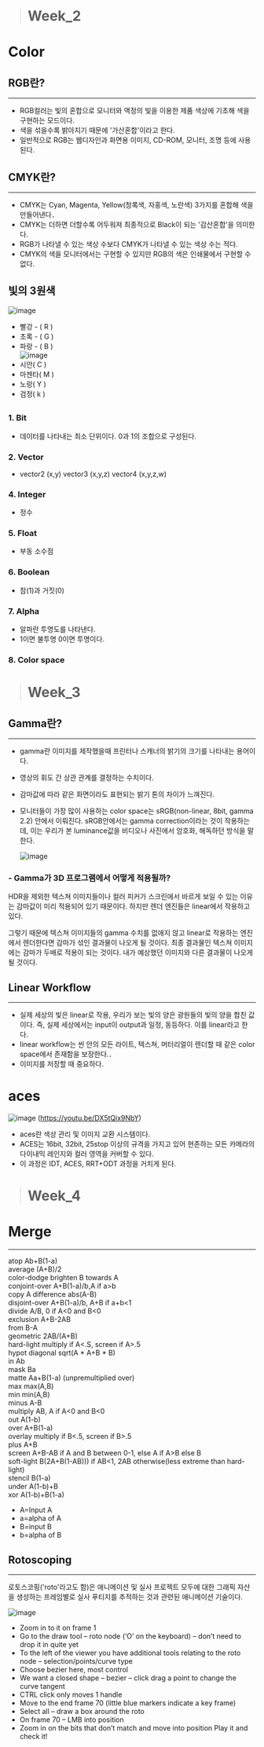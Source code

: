 > # Week_2
# Color
## RGB란?
-------------------
+ RGB컬러는 빛의 혼합으로 모니터와 액정의 빛을 이용한 제품 색상에 기초해 색을 구현하는 모드이다.
+ 색을 섞을수록 밝아지기 때문에 '가산혼합'이라고 한다.　　　
+ 일반적으로 RGB는 웹디자인과 화면용 이미지, CD-ROM, 모니터, 조명 등에 사용된다.
## CMYK란?
------------------
+ CMYK는 Cyan, Magenta, Yellow(청록색, 자홍색, 노란색) 3가지를 혼합해 색을 만들어낸다．　　　　　
+ CMYK는 더하면 더할수록 어두워져 최종적으로 Black이 되는 '감산혼합'을 의미한다. 
+ RGB가 나타낼 수 있는 색상 수보다 CMYK가 나타낼 수 있는 색상 수는 적다.
+ CMYK의 색을 모니터에서는 구현할 수 있지만 RGB의 색은 인쇄물에서 구현할 수 없다.

## 빛의 3원색   
 ![image](https://wowpress.co.kr/wow2.0/w_guide/assets/img/g2_2_01.jpg)   
+ 빨강 - ( R )
+ 초록 - ( G )
+ 파랑 - ( B )   
 ![image](https://wowpress.co.kr/wow2.0/w_guide/assets/img/g2_2_02.jpg)
+ 시안( C )   
+ 마젠타( M )   
+ 노랑( Y )   
+ 검정( k )

## 
### 1. Bit
* 데이터를 나타내는 최소 단위이다. 0과 1의 조합으로 구성된다.
### 2. Vector
+ vector2 (x,y) vector3 (x,y,z) vector4 (x,y,z,w)
### 4. Integer
+ 정수
### 5. Float
+ 부동 소수점
### 6. Boolean
+ 참(1)과 거짓(0)
### 7. Alpha
+ 알파란 투명도를 나타낸다.   
+ 1이면 불투명 0이면 투명이다.
### 8. Color space   
   
> # Week_3
## Gamma란?
-------------------
+ gamma란 이미지를 제작했을때 프린터나 스캐너의 밝기의 크기를 나타내는 용어이다.
+ 영상의 휘도 간 상관 관계를 결정하는 수치이다.　　
+ 감마값에 따라 같은 화면이라도 표현되는 밝기 톤의 차이가 느껴진다.
+ 모니터들이 가장 많이 사용하는 color space는 sRGB(non-linear, 8bit, gamma 2.2) 안에서 이뤄진다. sRGB안에서는 gamma correction이라는 것이 작용하는데, 이는 우리가 본 luminance값을 비디오나 사진에서 암호화, 해독하던 방식을 말한다.   

    ![image](https://news.samsungdisplay.com/wp-content/uploads/2017/05/1-32.jpg)   
### - Gamma가 3D 프로그램에서 어떻게 적용될까?
 

HDR을 제외한 텍스쳐 이미지들이나 컬러 피커가 스크린에서 바르게 보일 수 있는 이유는 감마값이 미리 적용되어 있기 때문이다. 하지만 렌더 엔진들은 linear에서 작용하고 있다.
    
그렇기 때문에 텍스쳐 이미지들의 gamma 수치를 없애지 않고 linear로 작용하는 엔진에서 렌더한다면 감마가 섞인 결과물이 나오게 될 것이다. 최종 결과물인 텍스쳐 이미지에는 감마가 두배로 적용이 되는 것이다. 내가 예상했던 이미지와 다른 결과물이 나오게 될 것이다.
## Linear Workflow
------------------

+ 실제 세상의 빛은 linear로 작용, 우리가 보는 빛의 양은 광원들의 빛의 양을 합친 값이다. 즉, 실제 세상에서는 input이 output과 일정, 동등하다. 이를 linear라고 한다.
+ linear workflow는 씬 안의 모든 라이트, 텍스쳐, 머터리얼이 렌더할 때 같은 color space에서 존재함을 보장한다.．　　　　　
+ 이미지를 저장할 때 중요하다.


# aces    

![image](http://www.oscars.org/sites/oscars/files/aces_share2.png)
(https://youtu.be/DX5tQix9NbY)
+ aces란 색상 관리 및 이미지 교환 시스템이다.
+ ACES는 16bit, 32bit, 25stop 이상의 규격을 가지고 있어 현존하는 모든 카메라의 다이내믹 레인지와 컬러 영역을 커버할 수 있다.
+ 이 과정은 IDT, ACES, RRT+ODT 과정을 
거치게 된다.   

> # Week_4   
# Merge
-------------------
atop Ab+B(1-a)   
average (A+B)/2   
color-dodge brighten B towards A   
conjoint-over A+B(1-a)/b,A if a>b   
copy A
difference abs(A-B)   
disjoint-over A+B(1-a)/b, A+B if a+b<1   
divide A/B, 0 if A<0 and B<0   
exclusion A+B-2AB   
from B-A   
geometric 2AB/(A+B)   
hard-light multiply if A<.S, screen if A>.5   
hypot diagonal sqrt(A * A+B * B)   
in Ab   
mask Ba   
matte Aa+B(1-a) (unpremultiplied over)   
max max(A,B)   
min min(A,B)   
minus A-B   
multiply AB, A if A<0 and B<0    
out A(1-b)   
over A+B(1-a)   
overlay multiply if B<.5, screen if B>.5    
plus A+B   
screen A+B-AB if A and B between 0-1, else A if A>B else B    
soft-light B(2A+B(1-AB))) if AB<1, 2AB otherwise(less extreme than hard-light)   
stencil B(1-a)   
under A(1-b)+B   
xor A(1-b)+B(1-a)   

+ A=Input A
+ a=alpha of A
+ B=input B
+ b=alpha of B   

## Rotoscoping
------------
로토스코핑('roto'라고도 함)은 애니메이션 및 실사 프로젝트 모두에 대한 그래픽 자산을 생성하는 프레임별로 실사 푸티지를 추적하는 것과 관련된 애니메이션 기술이다.

 ![image](https://www.foundry.com/sites/default/files/paragraphs/hero-images/Header_nuke_rotoscoping.jpg)

+  Zoom in to it on frame 1
+ Go to the draw tool – roto node (‘O’ on the keyboard) – don’t need to drop it in quite yet
+ To the left of the viewer you have additional tools relating to the roto node – selection/points/curve type
+ Choose bezier here, most control
+ We want a closed shape – bezier – click drag a point to change the curve tangent
+ CTRL click only moves 1 handle
+ Move to the end frame 70 (little blue markers indicate a key frame)
+ Select all – draw a box around the roto
+ On frame 70 – LMB into position
+ Zoom in on the bits that don’t match and move into position
Play it and check it!
